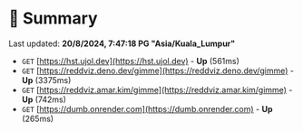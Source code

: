 # 📖 Summary
Last updated: **20/8/2024, 7:47:18 PG "Asia/Kuala_Lumpur"**

- `GET` [https://hst.ujol.dev](https://hst.ujol.dev) - **Up** (561ms)
- `GET` [https://reddviz.deno.dev/gimme](https://reddviz.deno.dev/gimme) - **Up** (3375ms)
- `GET` [https://reddviz.amar.kim/gimme](https://reddviz.amar.kim/gimme) - **Up** (742ms)
- `GET` [https://dumb.onrender.com](https://dumb.onrender.com) - **Up** (265ms)
